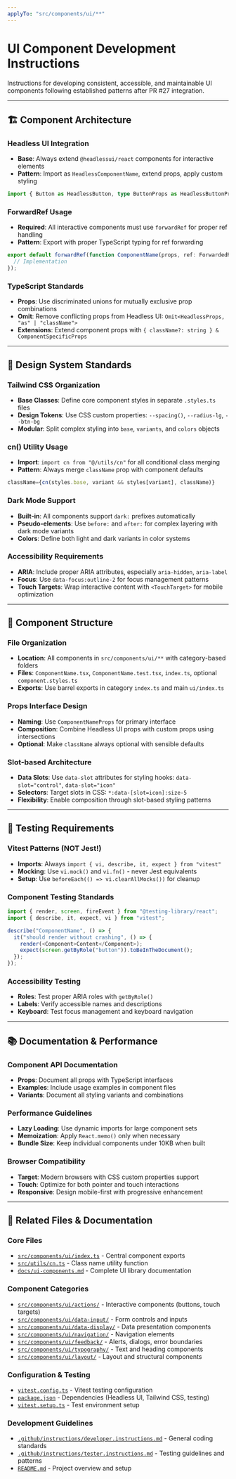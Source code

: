 ```yaml
---
applyTo: "src/components/ui/**"
---
```


# UI Component Development Instructions

Instructions for developing consistent, accessible, and maintainable UI components following established patterns after PR #27 integration.

---

## 🏗️ **Component Architecture**

### Headless UI Integration
- **Base**: Always extend `@headlessui/react` components for interactive elements
- **Pattern**: Import as `HeadlessComponentName`, extend props, apply custom styling
```typescript
import { Button as HeadlessButton, type ButtonProps as HeadlessButtonProps } from "@headlessui/react";
```

### ForwardRef Usage
- **Required**: All interactive components must use `forwardRef` for proper ref handling
- **Pattern**: Export with proper TypeScript typing for ref forwarding
```typescript
export default forwardRef(function ComponentName(props, ref: ForwardedRef<HTMLElement>) {
  // Implementation
});
```

### TypeScript Standards
- **Props**: Use discriminated unions for mutually exclusive prop combinations
- **Omit**: Remove conflicting props from Headless UI: `Omit<HeadlessProps, "as" | "className">`
- **Extensions**: Extend component props with `{ className?: string } & ComponentSpecificProps`

---

## 🎨 **Design System Standards**

### Tailwind CSS Organization
- **Base Classes**: Define core component styles in separate `.styles.ts` files
- **Design Tokens**: Use CSS custom properties: `--spacing()`, `--radius-lg`, `--btn-bg`
- **Modular**: Split complex styling into `base`, `variants`, and `colors` objects

### cn() Utility Usage
- **Import**: `import cn from "@/utils/cn"` for all conditional class merging
- **Pattern**: Always merge `className` prop with component defaults
```typescript
className={cn(styles.base, variant && styles[variant], className)}
```

### Dark Mode Support
- **Built-in**: All components support `dark:` prefixes automatically
- **Pseudo-elements**: Use `before:` and `after:` for complex layering with dark mode variants
- **Colors**: Define both light and dark variants in color systems

### Accessibility Requirements
- **ARIA**: Include proper ARIA attributes, especially `aria-hidden`, `aria-label`
- **Focus**: Use `data-focus:outline-2` for focus management patterns
- **Touch Targets**: Wrap interactive content with `<TouchTarget>` for mobile optimization

---

## 📝 **Component Structure**

### File Organization
- **Location**: All components in `src/components/ui/**` with category-based folders
- **Files**: `ComponentName.tsx`, `ComponentName.test.tsx`, `index.ts`, optional `component.styles.ts`
- **Exports**: Use barrel exports in category `index.ts` and main `ui/index.ts`

### Props Interface Design
- **Naming**: Use `ComponentNameProps` for primary interface
- **Composition**: Combine Headless UI props with custom props using intersections
- **Optional**: Make `className` always optional with sensible defaults

### Slot-based Architecture
- **Data Slots**: Use `data-slot` attributes for styling hooks: `data-slot="control"`, `data-slot="icon"`
- **Selectors**: Target slots in CSS: `*:data-[slot=icon]:size-5`
- **Flexibility**: Enable composition through slot-based styling patterns

---

## 🧪 **Testing Requirements**

### Vitest Patterns (NOT Jest!)
- **Imports**: Always `import { vi, describe, it, expect } from "vitest"`
- **Mocking**: Use `vi.mock()` and `vi.fn()` - never Jest equivalents
- **Setup**: Use `beforeEach(() => vi.clearAllMocks())` for cleanup

### Component Testing Standards
```typescript
import { render, screen, fireEvent } from "@testing-library/react";
import { describe, it, expect, vi } from "vitest";

describe("ComponentName", () => {
  it("should render without crashing", () => {
    render(<Component>Content</Component>);
    expect(screen.getByRole("button")).toBeInTheDocument();
  });
});
```

### Accessibility Testing
- **Roles**: Test proper ARIA roles with `getByRole()`
- **Labels**: Verify accessible names and descriptions
- **Keyboard**: Test focus management and keyboard navigation

---

## 📚 **Documentation & Performance**

### Component API Documentation
- **Props**: Document all props with TypeScript interfaces
- **Examples**: Include usage examples in component files
- **Variants**: Document all styling variants and combinations

### Performance Guidelines
- **Lazy Loading**: Use dynamic imports for large component sets
- **Memoization**: Apply `React.memo()` only when necessary
- **Bundle Size**: Keep individual components under 10KB when built

### Browser Compatibility
- **Target**: Modern browsers with CSS custom properties support
- **Touch**: Optimize for both pointer and touch interactions
- **Responsive**: Design mobile-first with progressive enhancement

---

## 🔗 **Related Files & Documentation**

### Core Files
- [`src/components/ui/index.ts`](../../../src/components/ui/index.ts) - Central component exports
- [`src/utils/cn.ts`](../../../src/utils/cn.ts) - Class name utility function
- [`docs/ui-components.md`](../../../docs/ui-components.md) - Complete UI library documentation

### Component Categories
- [`src/components/ui/actions/`](../../../src/components/ui/actions/) - Interactive components (buttons, touch targets)
- [`src/components/ui/data-input/`](../../../src/components/ui/data-input/) - Form controls and inputs
- [`src/components/ui/data-display/`](../../../src/components/ui/data-display/) - Data presentation components
- [`src/components/ui/navigation/`](../../../src/components/ui/navigation/) - Navigation elements
- [`src/components/ui/feedback/`](../../../src/components/ui/feedback/) - Alerts, dialogs, error boundaries
- [`src/components/ui/typography/`](../../../src/components/ui/typography/) - Text and heading components
- [`src/components/ui/layout/`](../../../src/components/ui/layout/) - Layout and structural components

### Configuration & Testing
- [`vitest.config.ts`](../../../vitest.config.ts) - Vitest testing configuration
- [`package.json`](../../../package.json) - Dependencies (Headless UI, Tailwind CSS, testing)
- [`vitest.setup.ts`](../../../vitest.setup.ts) - Test environment setup

### Development Guidelines
- [`.github/instructions/developer.instructions.md`](../developer.instructions.md) - General coding standards
- [`.github/instructions/tester.instructions.md`](../tester.instructions.md) - Testing guidelines and patterns
- [`README.md`](../../../README.md) - Project overview and setup